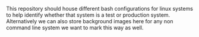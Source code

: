 This repository should house different bash configurations for linux systems to help identify whether that system is a test or production system. Alternatively we can also store background images here for any non command line system we want to mark this way as well.